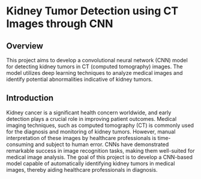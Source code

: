 ﻿# Kidney Tumor Detection using CT Images through CNN

## Overview
This project aims to develop a convolutional neural network (CNN) model for detecting kidney tumors in CT (computed tomography) images. The model utilizes deep learning techniques to analyze medical images and identify potential abnormalities indicative of kidney tumors.

## Introduction
Kidney cancer is a significant health concern worldwide, and early detection plays a crucial role in improving patient outcomes. Medical imaging techniques, such as computed tomography (CT) is commonly used for the diagnosis and monitoring of kidney tumors. However, manual interpretation of these images by healthcare professionals is time-consuming and subject to human error. CNNs have demonstrated remarkable success in image recognition tasks, making them well-suited for medical image analysis. The goal of this project is to develop a CNN-based model capable of automatically identifying kidney tumors in medical images, thereby aiding healthcare professionals in diagnosis.
